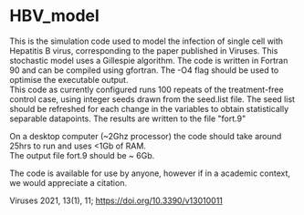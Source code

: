 # HBV_model
This is the simulation code used to model the infection of single cell with Hepatitis B virus, corresponding to the paper published in Viruses.
This stochastic model uses a Gillespie algorithm.
The code is written in Fortran 90 and can be compiled using gfortran.  The -O4 flag should be used to optimise the executable output.  
This code as currently configured runs 100 repeats of the treatment-free control case, using integer seeds drawn from the seed.list file.
The seed list should be refreshed for each change in the variables to obtain statistically separable datapoints.
The results are written to the file "fort.9"

On a desktop computer (~2Ghz processor) the code should take around 25hrs to run and uses <1Gb of RAM.  
The output file fort.9 should be ~ 6Gb.

The code is available for use by anyone, however if in a academic context, we would appreciate a citation.

Viruses 2021, 13(1), 11; https://doi.org/10.3390/v13010011
